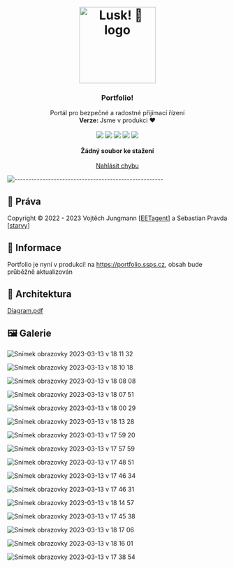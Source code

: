 <h1 align="center"><br><img src="./.github/img/appIcon.png" alt="Lusk! 🤌 logo" width=175px></h1>

<h3 align="center">Portfolio!</h3>
<p align="center">
    Portál pro bezpečné a radostné přijímací řízení
    <br />
    <strong>Verze: </strong>Jsme v produkci ❤️
    <br />
    <br />
    <img src="https://img.shields.io/badge/SvelteKit-orange.svg">
    <img src="https://img.shields.io/badge/WindiCSS-lightblue.svg">
    <img src="https://img.shields.io/badge/AES-256-black.svg">
    <img src="https://img.shields.io/badge/AGE-Encryption-black.svg">
    <img src="https://img.shields.io/badge/Rust-blue.svg">
    <br />
    <br />
    <a><strong>Žádný soubor ke stažení</strong></a>
    <br />
    <br />
    <a href="https://github.com/admisio/Portfolio/issues">Nahlásit chybu</a>
  </p>
</p>

![-----------------------------------------------------](.github/img/rainbow.png)

## 📜 Práva

Copyright © 2022 - 2023 Vojtěch Jungmann [<a href="https://github.com/EETagent">EETagent</a>] a Sebastian Pravda [<a href="https://github.com/starvy">starvy</a>]
## 🔔 Informace

Portfolio je nyní v produkci! na https://portfolio.ssps.cz, obsah bude průběžně aktualizován

## 📐 Architektura

[Diagram.pdf](https://github.com/admisio/Portfolio/files/10962114/Diagram.pdf)


## 🖼️ Galerie

![Snímek obrazovky 2023-03-13 v 18 11 32](https://user-images.githubusercontent.com/20557318/224775476-d297a32d-e529-4206-a10d-19e99328a42d.png)

![Snímek obrazovky 2023-03-13 v 18 10 18](https://user-images.githubusercontent.com/20557318/224775572-919a3be6-cba4-4ac7-9ba5-3bb8f58ae144.png)

![Snímek obrazovky 2023-03-13 v 18 08 08](https://user-images.githubusercontent.com/20557318/224775605-91917ffc-2fff-4f17-8136-f50b14f1cbef.png)

![Snímek obrazovky 2023-03-13 v 18 07 51](https://user-images.githubusercontent.com/20557318/224775633-e632cd79-2359-4c82-8869-aee3d624f320.png)

![Snímek obrazovky 2023-03-13 v 18 00 29](https://user-images.githubusercontent.com/20557318/224775681-20177a26-817d-4f41-a7a5-1a0eab99d557.png)

![Snímek obrazovky 2023-03-13 v 18 13 28](https://user-images.githubusercontent.com/20557318/224775773-9e9438a4-c96b-4d7a-b08c-8b63a4e83c17.png)

![Snímek obrazovky 2023-03-13 v 17 59 20](https://user-images.githubusercontent.com/20557318/224775897-02bcc3c6-48b9-4ede-ae1b-b5e2b1a18668.png)

![Snímek obrazovky 2023-03-13 v 17 57 59](https://user-images.githubusercontent.com/20557318/224775988-291bd10a-55c2-4a1a-bedc-2649a34ab187.png)

![Snímek obrazovky 2023-03-13 v 17 48 51](https://user-images.githubusercontent.com/20557318/224776051-fa2927d5-0fed-4534-9935-0481f02c6980.png)

![Snímek obrazovky 2023-03-13 v 17 46 34](https://user-images.githubusercontent.com/20557318/224776138-fa80467d-9723-43ad-ae85-8b7ebd26460d.png)

![Snímek obrazovky 2023-03-13 v 17 46 31](https://user-images.githubusercontent.com/20557318/224776183-75fd9c8c-0c09-4768-9ca7-d9e3a2e47c6a.png)

![Snímek obrazovky 2023-03-13 v 18 14 57](https://user-images.githubusercontent.com/20557318/224776435-edb200c0-cdf4-49da-879b-df6646a0eaf0.png)

![Snímek obrazovky 2023-03-13 v 17 45 38](https://user-images.githubusercontent.com/20557318/224776668-4fcc2de8-76cd-441f-b982-486e867345b6.png)

![Snímek obrazovky 2023-03-13 v 18 17 06](https://user-images.githubusercontent.com/20557318/224777253-b1507f68-4917-449e-aad8-e43bb2bb1d59.png)

![Snímek obrazovky 2023-03-13 v 18 16 01](https://user-images.githubusercontent.com/20557318/224776851-2464f5d1-403d-47ca-8f59-9705dbbfdbe3.png)

![Snímek obrazovky 2023-03-13 v 17 38 54](https://user-images.githubusercontent.com/20557318/224776741-75891a7a-63be-4249-ac65-131bb97472f4.png)

